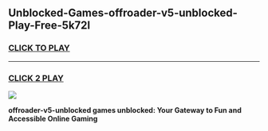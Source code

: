 
## Unblocked-Games-offroader-v5-unblocked-Play-Free-5k72l
<h3>
<a href="https://premium76.site?title=offroader-v5-unblocked&ref=20M">CLICK TO PLAY</a></h3>
<hr>

<h3>
<a href="https://premium76.site?title=offroader-v5-unblocked&ref=20M">CLICK 2 PLAY</a>
  
</h3>

<a href="https://premium76.site?title=offroader-v5-unblocked&ref=19M"><img src="https://clearcache.store/games.png"></a>


**offroader-v5-unblocked games unblocked: Your Gateway to Fun and Accessible Online Gaming**

